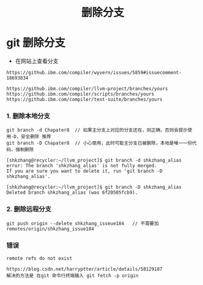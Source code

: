 <h1 align="center">删除分支</h1>




# git 删除分支

- 在网站上查看分支

```shell
https://github.ibm.com/compiler/wyvern/issues/5859#issuecomment-18693834

https://github.ibm.com/compiler/llvm-project/branches/yours
https://github.ibm.com/compiler/scripts/branches/yours
https://github.ibm.com/compiler/test-suite/branches/yours
```



### 1. 删除本地分支





```shell
git branch -d Chapater8  // 如果主分支上对应的分支还在，则正确，否则会提示使用-D，安全删除 推荐
git branch -D Chapater8  // 小心使用，此时可能主分支已被删除，本地是唯一一份代码，强制删除
```



```shell
[shkzhang@recycler:~/llvm_project]$ git branch -d shkzhang_alias
error: The branch 'shkzhang_alias' is not fully merged.
If you are sure you want to delete it, run 'git branch -D shkzhang_alias'.

[shkzhang@recycler:~/llvm_project]$ git branch -D shkzhang_alias
Deleted branch shkzhang_alias (was 6f20505fcb9).
```



### 2. 删除远程分支

```shell
git push origin --delete shkzhang_isseue184   // 不需要加remotes/origin/shkzhang_issue184
```





### 错误  

```shell
remote refs do not exist

https://blog.csdn.net/harryptter/article/details/58129187
解决的方法是 在git 命令行终端输入 git fetch -p origin
```

